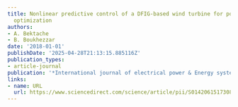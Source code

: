 ```yaml
---
title: Nonlinear predictive control of a DFIG-based wind turbine for power capture
  optimization
authors:
- A. Bektache
- B. Boukhezzar
date: '2018-01-01'
publishDate: '2025-04-28T21:13:15.885116Z'
publication_types:
- article-journal
publication: '*International journal of electrical power & Energy systems*'
links:
- name: URL
  url: https://www.sciencedirect.com/science/article/pii/S0142061517308542
---
```

